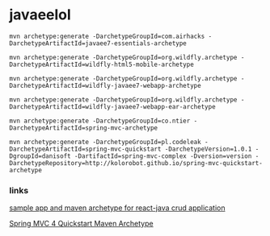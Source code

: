 # javaeelol

```
mvn archetype:generate -DarchetypeGroupId=com.airhacks -DarchetypeArtifactId=javaee7-essentials-archetype
```

```
mvn archetype:generate -DarchetypeGroupId=org.wildfly.archetype -DarchetypeArtifactId=wildfly-html5-mobile-archetype
```

```
mvn archetype:generate -DarchetypeGroupId=org.wildfly.archetype -DarchetypeArtifactId=wildfly-javaee7-webapp-archetype
```

```
mvn archetype:generate -DarchetypeGroupId=org.wildfly.archetype -DarchetypeArtifactId=wildfly-javaee7-webapp-ear-archetype
```

```
mvn archetype:generate -DarchetypeGroupId=co.ntier -DarchetypeArtifactId=spring-mvc-archetype
```

```
mvn archetype:generate -DarchetypeGroupId=pl.codeleak -DarchetypeArtifactId=spring-mvc-quickstart -DarchetypeVersion=1.0.1 -DgroupId=danisoft -DartifactId=spring-mvc-complex -Dversion=version -DarchetypeRepository=http://kolorobot.github.io/spring-mvc-quickstart-archetype
```
### links

[sample app and maven archetype for react-java crud application](https://github.com/ignl/HappyReaction)

[Spring MVC 4 Quickstart Maven Archetype](https://github.com/kolorobot/spring-mvc-quickstart-archetype)
